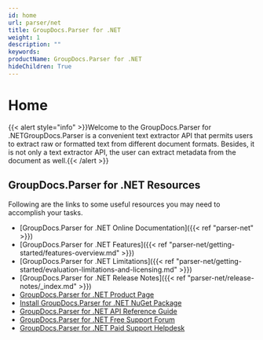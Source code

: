 ```yaml
---
id: home
url: parser/net
title: GroupDocs.Parser for .NET
weight: 1
description: ""
keywords: 
productName: GroupDocs.Parser for .NET
hideChildren: True
---
```

#  Home 

{{< alert style="info" >}}Welcome to the GroupDocs.Parser for .NETGroupDocs.Parser is a convenient text extractor API that permits users to extract raw or formatted text from different document formats. Besides, it is not only a text extractor API, the user can extract metadata from the document as well.{{< /alert >}}

## GroupDocs.Parser for .NET Resources

Following are the links to some useful resources you may need to accomplish your tasks.

*   [GroupDocs.Parser for .NET Online Documentation]({{< ref "parser-net" >}})
*   [GroupDocs.Parser for .NET Features]({{< ref "parser-net/getting-started/features-overview.md" >}})
*   [GroupDocs.Parser for .NET Limitations]({{< ref "parser-net/getting-started/evaluation-limitations-and-licensing.md" >}})
*   [GroupDocs.Parser for .NET Release Notes]({{< ref "parser-net/release-notes/_index.md" >}})
*   [GroupDocs.Parser for .NET Product Page](https://products.groupdocs.com/parser/net)
*   [Install GroupDocs.Parser for .NET NuGet Package](https://www.nuget.org/packages/GroupDocs.Parser/)
*   [GroupDocs.Parser for .NET API Reference Guide](https://apireference.groupdocs.com/net/parser)
*   [GroupDocs.Parser for .NET Free Support Forum](https://forum.groupdocs.com/c/parser)
*   [GroupDocs.Parser for .NET Paid Support Helpdesk](https://helpdesk.groupdocs.com/)
